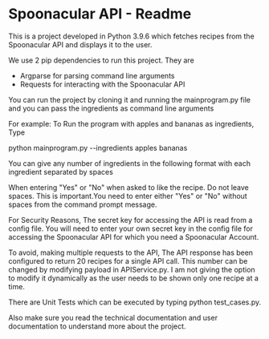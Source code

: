 
# Spoonacular API - Readme

This is a project developed in Python 3.9.6 which fetches 
recipes from the Spoonacular API and displays it to the user.

We use 2 pip dependencies to run this project. They are

 - Argparse for parsing command line arguments
 - Requests for interacting with the Spoonacular API

You can run the project by cloning it and running the 
mainprogram.py file and you can pass the ingredients as 
command line arguments

For example: To Run the program with apples and bananas as ingredients, Type

 python mainprogram.py --ingredients apples bananas

You can give any number of ingredients in the following format with each ingredient separated by spaces

When entering "Yes" or "No" when asked to like the recipe. Do not leave spaces. This is important.You need to enter either "Yes" or "No" without spaces from the command prompt message.

For Security Reasons, The secret key for accessing the API is read
from a config file. You will need to enter your own secret key in the config file
for accessing the Spoonacular API for which you need
a Spoonacular Account. 

To avoid, making multiple requests to the API, The API
response has been configured to return 20 recipes for a single
API call. This number can be changed by modifying payload in
APIService.py. I am not giving the option to modify it dynamically
as the user needs to be shown only one recipe at a time.


There are Unit Tests which can be executed by typing
python test_cases.py.

Also make sure you read the technical documentation and user documentation to understand more about the project.




